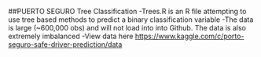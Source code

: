 ##PUERTO SEGURO Tree Classification
-Trees.R is an R file attempting to use tree based methods to predict a binary classification variable
-The data is large (~600,000 obs) and will not load into into Github. The data is also extremely imbalanced
-View data here https://www.kaggle.com/c/porto-seguro-safe-driver-prediction/data
